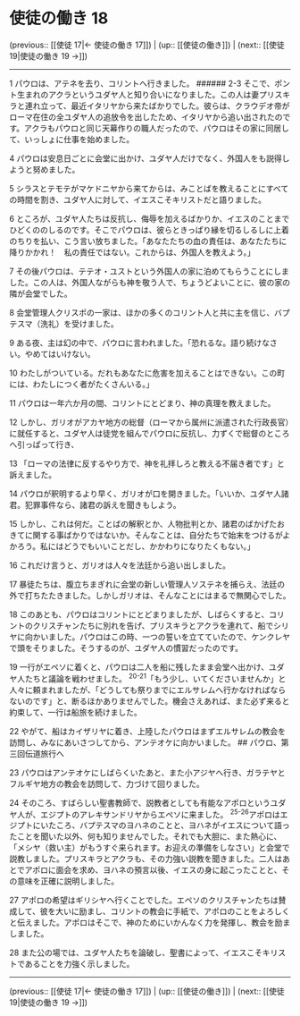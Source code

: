 # 使徒の働き 18

(previous:: [[使徒 17|← 使徒の働き 17]]) | (up:: [[使徒の働き]]) | (next:: [[使徒 19|使徒の働き 19 →]])

***


1 パウロは、アテネを去り、コリントへ行きました。 ###### 2-3 そこで、ポント生まれのアクラというユダヤ人と知り合いになりました。この人は妻プリスキラと連れ立って、最近イタリヤから来たばかりでした。彼らは、クラウデオ帝がローマ在住の全ユダヤ人の追放令を出したため、イタリヤから追い出されたのです。アクラもパウロと同じ天幕作りの職人だったので、パウロはその家に同居して、いっしょに仕事を始めました。 

4 パウロは安息日ごとに会堂に出かけ、ユダヤ人だけでなく、外国人をも説得しようと努めました。 

5 シラスとテモテがマケドニヤから来てからは、みことばを教えることにすべての時間を割き、ユダヤ人に対して、イエスこそキリストだと語りました。 

6 ところが、ユダヤ人たちは反抗し、侮辱を加えるばかりか、イエスのことまでひどくののしるのです。そこでパウロは、彼らときっぱり縁を切るしるしに上着のちりを払い、こう言い放ちました。「あなたたちの血の責任は、あなたたちに降りかかれ！　私の責任ではない。これからは、外国人を教えよう。」 

7 その後パウロは、テテオ・ユストという外国人の家に泊めてもらうことにしました。この人は、外国人ながらも神を敬う人で、ちょうどよいことに、彼の家の隣が会堂でした。 

8 会堂管理人クリスポの一家は、ほかの多くのコリント人と共に主を信じ、バプテスマ（洗礼）を受けました。 

9 ある夜、主は幻の中で、パウロに言われました。「恐れるな。語り続けなさい。やめてはいけない。 

10 わたしがついている。だれもあなたに危害を加えることはできない。この町には、わたしにつく者がたくさんいる。」 

11 パウロは一年六か月の間、コリントにとどまり、神の真理を教えました。 

12 しかし、ガリオがアカヤ地方の総督（ローマから属州に派遣された行政長官）に就任すると、ユダヤ人は徒党を組んでパウロに反抗し、力ずくで総督のところへ引っぱって行き、 

13 「ローマの法律に反するやり方で、神を礼拝しろと教える不届き者です」と訴えました。 

14 パウロが釈明するより早く、ガリオが口を開きました。「いいか、ユダヤ人諸君。犯罪事件なら、諸君の訴えを聞きもしよう。 

15 しかし、これは何だ。ことばの解釈とか、人物批判とか、諸君のばかげたおきてに関する事ばかりではないか。そんなことは、自分たちで始末をつけるがよかろう。私にはどうでもいいことだし、かかわりになりたくもない。」 

16 これだけ言うと、ガリオは人々を法廷から追い出しました。 

17 暴徒たちは、腹立ちまぎれに会堂の新しい管理人ソステネを捕らえ、法廷の外で打ちたたきました。しかしガリオは、そんなことにはまるで無関心でした。 

18 このあとも、パウロはコリントにとどまりましたが、しばらくすると、コリントのクリスチャンたちに別れを告げ、プリスキラとアクラを連れて、船でシリヤに向かいました。パウロはこの時、一つの誓いを立てていたので、ケンクレヤで頭をそりました。そうするのが、ユダヤ人の慣習だったのです。 

19 一行がエペソに着くと、パウロは二人を船に残したまま会堂へ出かけ、ユダヤ人たちと議論を戦わせました。 <sup class="versenum">20-21</sup>「もう少し、いてくださいませんか」と人々に頼まれましたが、「どうしても祭りまでにエルサレムへ行かなければならないのです」と、断るほかありませんでした。機会さえあれば、また必ず来ると約束して、一行は船旅を続けました。 

22 やがて、船はカイザリヤに着き、上陸したパウロはまずエルサレムの教会を訪問し、みなにあいさつしてから、アンテオケに向かいました。 ## パウロ、第三回伝道旅行へ 

23 パウロはアンテオケにしばらくいたあと、また小アジヤへ行き、ガラテヤとフルギヤ地方の教会を訪問して、力づけて回りました。 

24 そのころ、すばらしい聖書教師で、説教者としても有能なアポロというユダヤ人が、エジプトのアレキサンドリヤからエペソに来ました。 <sup class="versenum">25-26</sup>アポロはエジプトにいたころ、バプテスマのヨハネのことと、ヨハネがイエスについて語ったことを聞いた以外、何も知りませんでした。それでも大胆に、また熱心に、「メシヤ（救い主）がもうすぐ来られます。お迎えの準備をしなさい」と会堂で説教しました。プリスキラとアクラも、その力強い説教を聞きました。二人はあとでアポロに面会を求め、ヨハネの預言以後、イエスの身に起こったことと、その意味を正確に説明しました。 

27 アポロの希望はギリシヤへ行くことでした。エペソのクリスチャンたちは賛成して、彼を大いに励まし、コリントの教会に手紙で、アポロのことをよろしくと伝えました。アポロはそこで、神のためにいかんなく力を発揮し、教会を励ましました。 

28 また公の場では、ユダヤ人たちを論破し、聖書によって、イエスこそキリストであることを力強く示しました。

***

(previous:: [[使徒 17|← 使徒の働き 17]]) | (up:: [[使徒の働き]]) | (next:: [[使徒 19|使徒の働き 19 →]])
